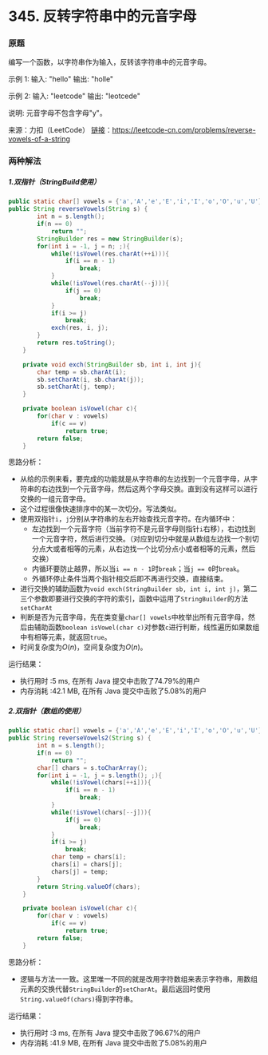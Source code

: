 # 345. 反转字符串中的元音字母

### 原题
编写一个函数，以字符串作为输入，反转该字符串中的元音字母。

示例 1:
输入: "hello"
输出: "holle"

示例 2:
输入: "leetcode"
输出: "leotcede"

说明:
元音字母不包含字母"y"。

来源：力扣（LeetCode）
[链接](https://leetcode-cn.com/problems/reverse-vowels-of-a-string)：https://leetcode-cn.com/problems/reverse-vowels-of-a-string

### 两种解法

##### 1.双指针（StringBuild使用）

```java
public static char[] vowels = {'a','A','e','E','i','I','o','O','u','U'};
public String reverseVowels(String s) {
        int n = s.length();
        if(n == 0)
            return "";
        StringBuilder res = new StringBuilder(s);
        for(int i = -1, j = n; ;){
            while(!isVowel(res.charAt(++i))){
                if(i == n - 1)
                    break;
            }
            while(!isVowel(res.charAt(--j))){
                if(j == 0)
                    break;
            }
            if(i >= j)
                break;
            exch(res, i, j);
        }
        return res.toString();
    }

    private void exch(StringBuilder sb, int i, int j){
        char temp = sb.charAt(i);
        sb.setCharAt(i, sb.charAt(j));
        sb.setCharAt(j, temp);
    }

    private boolean isVowel(char c){
        for(char v : vowels)
            if(c == v)
                return true;
        return false;
    }
```

思路分析：

* 从给的示例来看，要完成的功能就是从字符串的左边找到一个元音字母，从字符串的右边找到一个元音字母，然后这两个字母交换。直到没有这样可以进行交换的一组元音字母。
* 这个过程很像快速排序中的某一次切分。写法类似。
* 使用双指针`i`，`j`分别从字符串的左右开始查找元音字符。在内循环中：
    * 左边找到一个元音字符（当前字符不是元音字母则指针`i`右移），右边找到一个元音字符，然后进行交换。（对应到切分中就是从数组左边找一个别切分点大或者相等的元素，从右边找一个比切分点小或者相等的元素，然后交换）
    * 内循环要防止越界，所以当`i == n - 1`时`break`；当`j == 0`时`break`。
    * 外循环停止条件当两个指针相交后即不再进行交换，直接结束。
* 进行交换的辅助函数为`void exch(StringBuilder sb, int i, int j)`，第二三个参数即要进行交换的字符的索引，函数中运用了`StringBuilder`的方法`setCharAt`
* 判断是否为元音字母，先在类变量`char[] vowels`中枚举出所有元音字母，然后由辅助函数`boolean isVowel(char c)`对参数`c`进行判断，线性遍历如果数组中有相等元素，就返回`true`。
* 时间复杂度为$O(n)$，空间复杂度为$O(n)$。

运行结果：
* 执行用时 :5 ms, 在所有 Java 提交中击败了74.79%的用户
* 内存消耗 :42.1 MB, 在所有 Java 提交中击败了5.08%的用户

##### 2.双指针（数组的使用）

```java
public static char[] vowels = {'a','A','e','E','i','I','o','O','u','U'};
public String reverseVowels2(String s) {
        int n = s.length();
        if(n == 0)
            return "";
        char[] chars = s.toCharArray();
        for(int i = -1, j = s.length(); ;){
            while(!isVowel(chars[++i])){
                if(i == n - 1)
                    break;
            }
            while(!isVowel(chars[--j])){
                if(j == 0)
                    break;
            }
            if(i >= j)
                break;
            char temp = chars[i];
            chars[i] = chars[j];
            chars[j] = temp;
        }
        return String.valueOf(chars);
    }

    private boolean isVowel(char c){
        for(char v : vowels)
            if(c == v)
                return true;
        return false;
    }
```

思路分析：

* 逻辑与方法一一致。这里唯一不同的就是改用字符数组来表示字符串，用数组元素的交换代替`StringBuilder`的`setCharAt`。最后返回时使用`String.valueOf(chars)`得到字符串。

运行结果：
* 执行用时 :3 ms, 在所有 Java 提交中击败了96.67%的用户
* 内存消耗 :41.9 MB, 在所有 Java 提交中击败了5.08%的用户